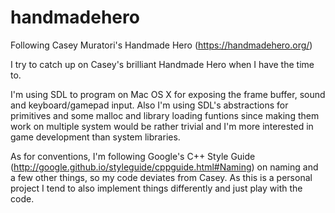 # handmadehero
Following Casey Muratori's Handmade Hero (https://handmadehero.org/)

I try to catch up on Casey's brilliant Handmade Hero when I have the time to.

I'm using SDL to program on Mac OS X for exposing the frame buffer, sound and keyboard/gamepad input. Also I'm using SDL's abstractions for primitives and some malloc and library loading funtions since making them work on multiple system would be rather trivial and I'm more interested in game development than system libraries.

As for conventions, I'm following Google's C++ Style Guide (http://google.github.io/styleguide/cppguide.html#Naming) on naming and a few other things, so my code deviates from Casey. As this is a personal project I tend to also implement things differently and just play with the code.
